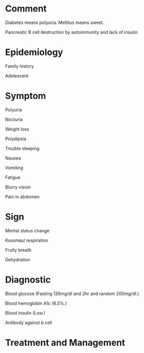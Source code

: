 # Comment

Diabetes means polyuria.
Mellitus means sweet.

Pancreatic B cell destruction by autoimmunity and lack of insulin.

# Epidemiology

Family history

Adolescent

# Symptom

Polyuria

Nocturia

Weight loss

Polydipsia

Trouble sleeping

Nausea

Vomiting

Fatigue

Blurry vision

Pain in abdomen

# Sign

Mental status change

Kussmaul respiration

Fruity breath

Dehydration

# Diagnostic

Blood glucose
(Fasting 126mg/dl and 2hr and random 200mg/dl.)

Blood hemoglobin A1c
(6.5%.)

Blood insulin
(Low.)

Antibody against b cell

# Treatment and Management
